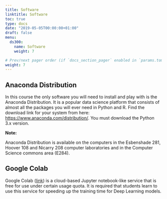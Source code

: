 ```yaml
---
title: Software
linktitle: Software
toc: true
type: docs
date: "2019-05-05T00:00:00+01:00"
draft: false
menu:
  ds300:
    name: Software
    weight: 7

# Prev/next pager order (if `docs_section_pager` enabled in `params.toml`)
weight: 7
---
```


## Anaconda Distribution

In this course the only software you will need to install and play with is the Anaconda Distribution. It is a popular data science platform that consists of almost all the packages you will ever need in Python and R. Find the download link for your system from here: https://www.anaconda.com/distribution/. You must download the Python 3.x version.

**Note:**

Anaconda Distribution is available on the computers in the Esbenshade 281, Hoover 108 and Nicarry 208 computer laboratories and in the Computer Science commons area (E284).

## Google Colab

Google Colab ([link](https://colab.research.google.com/)) is a cloud-based Jupyter notebook-like service that is free for use under certain usage quota. It is required that students learn to use this service for speeding up the training time for Deep Learning models. 